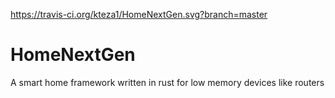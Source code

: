 https://travis-ci.org/kteza1/HomeNextGen.svg?branch=master

# HomeNextGen
A smart home framework written in rust for low memory devices like routers
